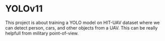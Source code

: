 # YOLOv11
 This project is about training a YOLO model on HIT-UAV dataset where we can detect person, cars, and other objects from a UAV. This can be really helpfull from military point-of-view.

